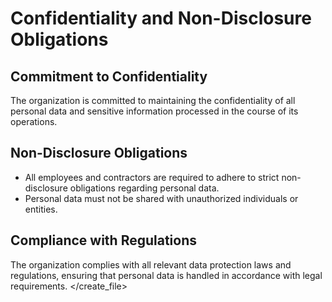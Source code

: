 # Confidentiality and Non-Disclosure Obligations

## Commitment to Confidentiality

The organization is committed to maintaining the confidentiality of all personal data and sensitive information processed in the course of its operations.

## Non-Disclosure Obligations

- All employees and contractors are required to adhere to strict non-disclosure obligations regarding personal data.
- Personal data must not be shared with unauthorized individuals or entities.

## Compliance with Regulations

The organization complies with all relevant data protection laws and regulations, ensuring that personal data is handled in accordance with legal requirements.
</create_file>
